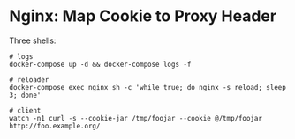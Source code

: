 # Nginx: Map Cookie to Proxy Header

Three shells:
```
# logs
docker-compose up -d && docker-compose logs -f

# reloader
docker-compose exec nginx sh -c 'while true; do nginx -s reload; sleep 3; done'

# client
watch -n1 curl -s --cookie-jar /tmp/foojar --cookie @/tmp/foojar http://foo.example.org/
```


